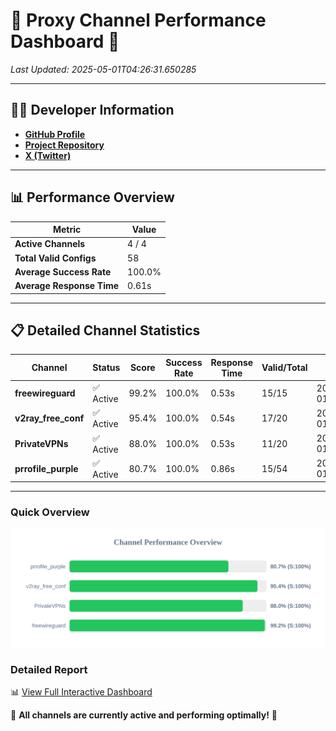 # 🌟 Proxy Channel Performance Dashboard 🌟

_Last Updated: 2025-05-01T04:26:31.650285_

---

## 👩‍💻 Developer Information

- **[GitHub Profile](https://github.com/4n0nymou3)**  
- **[Project Repository](https://github.com/4n0nymou3/multi-proxy-config-fetcher)**  
- **[X (Twitter)](https://x.com/4n0nymou3)**  

---

## 📊 Performance Overview

| Metric                | Value       |
|-----------------------|-------------|
| **Active Channels**   | 4 / 4       |
| **Total Valid Configs** | 58          |
| **Average Success Rate** | 100.0%      |
| **Average Response Time** | 0.61s       |

---

## 📋 Detailed Channel Statistics

| Channel          | Status     | Score  | Success Rate | Response Time | Valid/Total | Last Success               |
|------------------|------------|--------|--------------|---------------|-------------|----------------------------|
| **freewireguard**  | ✅ Active  | 99.2%  | 100.0% | 0.53s         | 15/15       | 2025-05-01T04:26:31.648911 |
| **v2ray_free_conf**  | ✅ Active  | 95.4%  | 100.0% | 0.54s         | 17/20       | 2025-05-01T04:26:30.526886 |
| **PrivateVPNs**  | ✅ Active  | 88.0%  | 100.0% | 0.53s         | 11/20       | 2025-05-01T04:26:31.089555 |
| **prrofile_purple**  | ✅ Active  | 80.7%  | 100.0% | 0.86s         | 15/54       | 2025-05-01T04:26:29.945315 |

---

### Quick Overview
<div align="center">
  <a href="https://raw.githubusercontent.com/nullluser/NullRepo/refs/heads/main/assets/channel_stats_chart.svg">
    <img src="https://raw.githubusercontent.com/nullluser/NullRepo/refs/heads/main/assets/channel_stats_chart.svg" alt="Source Performance Statistics" width="800">
  </a>
</div>

### Detailed Report
📊 [View Full Interactive Dashboard](https://htmlpreview.github.io/?https://github.com/nullluser/NullRepo/blob/main/assets/performance_report.html)

🎉 **All channels are currently active and performing optimally!** 🎉
